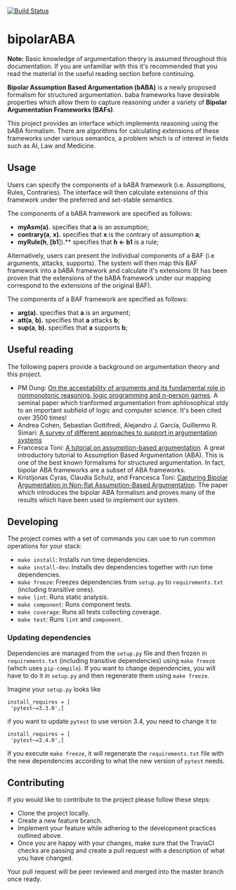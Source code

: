 
[![Build Status](https://travis-ci.com/AminKaram/FYP.svg?token=WUKwGEsuG3EUbwasy9R8&branch=master)](https://travis-ci.com/AminKaram/FYP)  
# bipolarABA  
  
**Note:** Basic knowledge of argumentation theory is assumed throughout this documentation. If you are unfamiliar with this it's recommended that you read the material in the useful reading section before continuing.

  **Bipolar Assumption Based Argumentation (bABA)** is a newly proposed formalism for structured argumentation. baba frameworks have desirable properties which allow them to capture reasoning under a variety of **Bipolar Argumentation Frameworks (BAFs)**.
  
This project provides an interface which implements reasoning using the bABA formalism. There are algorithms for calculating extensions of these frameworks under various semantics, a problem which is of interest in fields such as AI, Law and Medicine. 

## Usage
Users can specify the components of a bABA framework (i.e. Assumptions, Rules, Contraries). The interface will then calculate extensions of this framework under the preferred and set-stable semantics. 

The components of a bABA framework are specified as follows:
-   **myAsm(a).**  specifies that  **a**  is an assumption;
-   **contrary(a**,  **x).**  specifies that  **x**  is the contrary of assumption  **a**;
-   **myRule(h**,  **[b1**]).**  specifies that  **h <- b1** is a rule;

Alternatively, users can present the individual components of a BAF (i.e arguments, attacks, supports). The system will then map this BAF framework into a bABA framework and calculate it's extensions (It has been proven that the extensions of the bABA framework under our mapping correspond to the extensions of the original BAF).
  
The components of a BAF framework are specified as follows:

-   **arg(a).**  specifies that  **a**  is an argument;
-   **att(a**,  **b).**  specifies that  **a**  attacks  **b**;
-   **sup(a**,  **b).**  specifies that  **a**  supports  **b**;

## Useful reading

The following papers provide a background on argumentation theory and this project. 

 - PM Dung: [On the acceptability of arguments and its fundamental role in nonmonotonic reasoning, logic programming and n-person games](https://www.sciencedirect.com/science/article/pii/000437029400041X). A seminal paper which tranformed argumentation from aphilosophical stdy to an important subfield of logic and computer science. It's been cited over 3500 times!
 -  Andrea Cohen, Sebastian Gottifredi, Alejandro J. García, Guillermo R. Simari: [A survey of different approaches to support in argumentation systems](https://www.cambridge.org/core/journals/knowledge-engineering-review/article/a-survey-of-different-approaches-to-support-in-argumentation-systems/FB2BCF2F29B88594F1B8570075D17D38)
 - Francesca Toni: [A tutorial on assumption-based argumentation](https://www.tandfonline.com/doi/abs/10.1080/19462166.2013.869878). A great introductory tutorial to Assumption Based Argumentation (ABA). This is one of the best known formalisms for structured argumentation. In fact, bipolar ABA frameworks are a subset of ABA frameworks. 
 - Kristijonas Cyras, Claudia Schulz, and Francesca Toni: [Capturing Bipolar Argumentation in Non-flat Assumption-Based Argumentation](https://www.sciencedirect.com/science/article/pii/000437029400041X). The paper which introduces the bipolar ABA formalism and proves many of the results which have been used to implement our system.

## Developing  
  
The project comes with a set of commands you can use to run common operations for your stack:  
  
 - `make install`: Installs run time dependencies.  
 - `make install-dev`: Installs dev dependencies together with run time dependencies.  
 - `make freeze`: Freezes dependencies from `setup.py` to `requirements.txt` (including transitive ones).  
 - `make lint`: Runs static analysis.  
 - `make component`: Runs component tests.  
 - `make coverage`: Runs all tests collecting coverage.  
 - `make test`: Runs `lint` and `component`.  
  
### Updating dependencies  
  
Dependencies are managed from the `setup.py` file and then frozen in `requirements.txt` (including transitive dependencies) using `make freeze` (which uses `pip-compile`). If you want to change dependencies, you will have to do it in `setup.py` and then regenerate them using `make freeze`.  
  
Imagine your `setup.py` looks like  
  
```  
install_requires = [  
 'pytest~=3.3.0',]  
```  
  
if you want to update `pytest` to use version 3.4, you need to change it to  
  
```  
install_requires = [  
 'pytest~=3.4.0',]  
```  
  
If you execute `make freeze`, it will regenerate the `requirements.txt` file with the new dependencies according to what the new version of `pytest` needs.  
  

## Contributing

If you would like to contribute to the project please follow these steps:

 - Clone the project locally.
 - Create a new feature branch.
 - Implement your feature while adhering to the development practices outlined above.
 - Once you are happy with your changes, make sure that the TravisCI checks are passing and create a pull request with a description of what you have changed.  
 
 Your pull request will be peer reviewed and merged into the master branch once ready.